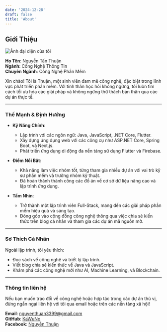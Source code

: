 ```yaml
---
date: '2024-12-28'
draft: false
title: 'About'
---
```


## Giới Thiệu

![Ảnh đại diện của tôi](/images/myprofile.jpg)

**Họ Tên**: Nguyễn Tấn Thuận  
**Ngành**: Công Nghệ Thông Tin  
**Chuyên Ngành**: Công Nghệ Phần Mềm  

Xin chào! Tôi là Thuận, một sinh viên đam mê công nghệ, đặc biệt trong lĩnh vực phát triển phần mềm. Với tinh thần học hỏi không ngừng, tôi luôn tìm cách tối ưu hóa các giải pháp và không ngừng thử thách bản thân qua các dự án thực tế.

---

### Thế Mạnh & Định Hướng

- **Kỹ Năng Chính**:
  - Lập trình với các ngôn ngữ: Java, JavaScript, .NET Core, Flutter.
  - Xây dựng ứng dụng web với các công cụ như ASP.NET Core, Spring Boot, và Next.js.
  - Phát triển ứng dụng di động đa nền tảng sử dụng Flutter và Firebase.

- **Điểm Nổi Bật**:
  - Khả năng làm việc nhóm tốt, từng tham gia nhiều dự án với vai trò kỹ sư phần mềm và trưởng nhóm kỹ thuật.
  - Đã hoàn thành thành công các đồ án về cơ sở dữ liệu nâng cao và lập trình ứng dụng.

- **Tầm Nhìn**:
  - Trở thành một lập trình viên Full-Stack, mang đến các giải pháp phần mềm hiệu quả và sáng tạo.
  - Đóng góp vào cộng đồng công nghệ thông qua việc chia sẻ kiến thức trên blog cá nhân và tham gia các dự án mã nguồn mở.

---

### Sở Thích Cá Nhân

Ngoài lập trình, tôi yêu thích:
- Đọc sách về công nghệ và triết lý lập trình.
- Viết blog chia sẻ kiến thức về Java và JavaScript.
- Khám phá các công nghệ mới như AI, Machine Learning, và Blockchain.

---

### Thông tin liên hệ

Nếu bạn muốn trao đổi về công nghệ hoặc hợp tác trong các dự án thú vị, đừng ngần ngại liên hệ với tôi qua email hoặc trên các nền tảng xã hội!

**Email**: nguyenthuan3399@gmail.com  
**GitHub**: [KaWuNo](https://github.com/KaWuNo)  
**Facebook**: [Nguyễn Thuận](https://www.facebook.com/profile.php?id=100012913711465)  

